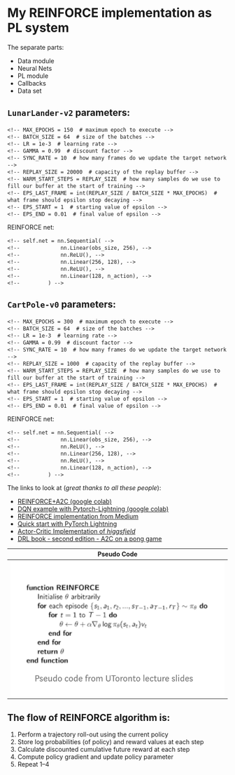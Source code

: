# My REINFORCE implementation as PL system
The separate parts:
- Data module
- Neural Nets
- PL module
- Callbacks
- Data set

## `LunarLander-v2` parameters:
```
<!-- MAX_EPOCHS = 150  # maximum epoch to execute -->
<!-- BATCH_SIZE = 64  # size of the batches -->
<!-- LR = 1e-3  # learning rate -->
<!-- GAMMA = 0.99  # discount factor -->
<!-- SYNC_RATE = 10  # how many frames do we update the target network -->
<!-- REPLAY_SIZE = 20000  # capacity of the replay buffer -->
<!-- WARM_START_STEPS = REPLAY_SIZE  # how many samples do we use to fill our buffer at the start of training -->
<!-- EPS_LAST_FRAME = int(REPLAY_SIZE / BATCH_SIZE * MAX_EPOCHS)  # what frame should epsilon stop decaying -->
<!-- EPS_START = 1  # starting value of epsilon -->
<!-- EPS_END = 0.01  # final value of epsilon -->
```
REINFORCE net:
```
<!-- self.net = nn.Sequential( -->
<!--             nn.Linear(obs_size, 256), -->
<!--             nn.ReLU(), -->
<!--             nn.Linear(256, 128), -->
<!--             nn.ReLU(), -->
<!--             nn.Linear(128, n_action), -->
<!--         ) -->
```

## `CartPole-v0` parameters:
```
<!-- MAX_EPOCHS = 300  # maximum epoch to execute -->
<!-- BATCH_SIZE = 64  # size of the batches -->
<!-- LR = 1e-3  # learning rate -->
<!-- GAMMA = 0.99  # discount factor -->
<!-- SYNC_RATE = 10  # how many frames do we update the target network -->
<!-- REPLAY_SIZE = 1000  # capacity of the replay buffer -->
<!-- WARM_START_STEPS = REPLAY_SIZE  # how many samples do we use to fill our buffer at the start of training -->
<!-- EPS_LAST_FRAME = int(REPLAY_SIZE / BATCH_SIZE * MAX_EPOCHS)  # what frame should epsilon stop decaying -->
<!-- EPS_START = 1  # starting value of epsilon -->
<!-- EPS_END = 0.01  # final value of epsilon -->
```
REINFORCE net:
```
<!-- self.net = nn.Sequential( -->
<!--             nn.Linear(obs_size, 256), -->
<!--             nn.ReLU(), -->
<!--             nn.Linear(256, 128), -->
<!--             nn.ReLU(), -->
<!--             nn.Linear(128, n_action), -->
<!--         ) -->
```

The links to look at (*great thanks to all these people*):

- [REINFORCE+A2C (google colab)](https://colab.research.google.com/github/yfletberliac/rlss-2019/blob/master/labs/DRL.01.REINFORCE%2BA2C.ipynb#scrollTo=aNH3udIuyFgK)
- [DQN example with Pytorch-Lightning (google colab)](https://colab.research.google.com/drive/1F_RNcHzTfFuQf-LeKvSlud6x7jXYkG31#scrollTo=7uQVI-xv9Ddj)
- [REINFORCE implementation from Medium](https://medium.com/@thechrisyoon/deriving-policy-gradients-and-implementing-reinforce-f887949bd63)
- [Quick start with PyTorch Lightning](https://pytorch-lightning.readthedocs.io/en/latest/new-project.html)
- [Actor-Critic Implementation of *higgsfield*](https://github.com/higgsfield/RL-Adventure-2/blob/master/1.actor-critic.ipynb)
- [DRL book - second edition - A2C on a pong game](https://github.com/PacktPublishing/Deep-Reinforcement-Learning-Hands-On-Second-Edition/blob/master/Chapter12/02_pong_a2c.py)

Pseudo Code                 |
--------------------------- |
![pseudo code](static/reinforce_pseudo_code.png) |

## The flow of REINFORCE algorithm is:

1. Perform a trajectory roll-out using the current policy
2. Store log probabilities (of policy) and reward values at each step
3. Calculate discounted cumulative future reward at each step
4. Compute policy gradient and update policy parameter
5. Repeat 1–4